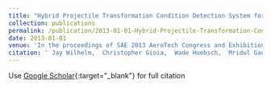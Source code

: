 ```yaml
---
title: "Hybrid Projectile Transformation Condition Detection System for Extended Selectable Range"
collection: publications
permalink: /publication/2013-01-01-Hybrid-Projectile-Transformation-Condition-Detection-System-for-Extended-Selectable-Range
date: 2013-01-01
venue: 'In the proceedings of SAE 2013 AeroTech Congress and Exhibition'
citation: ' Jay Wilhelm,  Christopher Gioia,  Wade Huebsch,  Mridul Gautam, &quot;Hybrid Projectile Transformation Condition Detection System for Extended Selectable Range.&quot; In the proceedings of SAE 2013 AeroTech Congress and Exhibition, 2013.'
---
```

Use [Google Scholar](https://scholar.google.com/scholar?q=Hybrid+Projectile+Transformation+Condition+Detection+System+for+Extended+Selectable+Range){:target="_blank"} for full citation